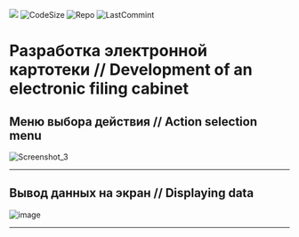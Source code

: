 ![](https://img.shields.io/tokei/lines/github.com/AlexeyLepov/LETI-2022-PROG-CW?style=for-the-badge)
![CodeSize](https://img.shields.io/github/languages/code-size/AlexeyLepov/LETI-2022-PROG-CW?style=for-the-badge)
![Repo](https://img.shields.io/github/repo-size/AlexeyLepov/LETI-2022-PROG-CW?style=for-the-badge)
![LastCommint](https://img.shields.io/github/last-commit/AlexeyLepov/LETI-2022-PROG-CW?style=for-the-badge)

# Разработка электронной картотеки // Development of an electronic filing cabinet

Меню выбора действия // Action selection menu
-------------------------------------------------------------------------

![Screenshot_3](https://user-images.githubusercontent.com/77492646/221263203-b59a7eab-6aff-4167-85c2-8bb2e7ed6236.png)

-------------------------------------------------------------------------

Вывод данных на экран // Displaying data 
-------------------------------------------------------------------------
![image](https://user-images.githubusercontent.com/77492646/221263983-393fa335-ff5a-4481-992b-36d467dd0a84.png)

-------------------------------------------------------------------------
